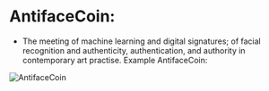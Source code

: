AntifaceCoin:
=============
* The meeting of machine learning and digital signatures; of facial recognition and authenticity, authentication, and authority in contemporary art practise. Example AntifaceCoin:


![AntifaceCoin](https://historiotheque.files.wordpress.com/2021/03/antifacenote_06feb14b.jpg)
